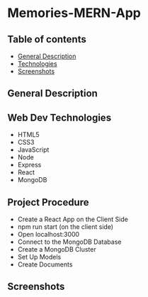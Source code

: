 # Memories-MERN-App

## Table of contents
* [General Description](#general-info)
* [Technologies](#technologies)
* [Screenshots](#screenshots)


## General Description



## Web Dev Technologies

- HTML5
- CSS3
- JavaScript 
- Node
- Express
- React
- MongoDB


## Project Procedure

- Create a React App on the Client Side 
- npm run start (on the client side)
- Open localhost:3000
- Connect to the MongoDB Database
- Create a MongoDB Cluster
- Set Up Models
- Create Documents

## Screenshots 
